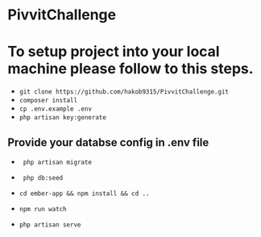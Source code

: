 # PivvitChallenge


# To setup project into your local machine please follow to this steps.

* ```git clone https://github.com/hakob9315/PivvitChallenge.git```
* ```composer install```
* ```cp .env.example .env```
* ```php artisan key:generate```

## Provide your databse config in .env file

* ``` php artisan migrate```
* ``` php db:seed```

* ```cd ember-app && npm install && cd ..```
* ```npm run watch```
* ```php artisan serve```
